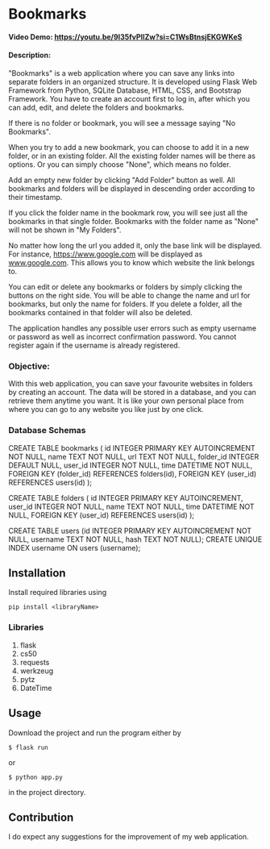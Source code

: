 # Bookmarks

#### Video Demo: <https://youtu.be/9I35fvPIIZw?si=C1WsBtnsjEKGWKeS>

#### Description:

"Bookmarks" is a web application where you can save any links into separate folders in an organized structure.
It is developed using Flask Web Framework from Python, SQLite Database, HTML, CSS, and Bootstrap Framework.
You have to create an account first to log in, after which you can add, edit, and delete the folders and bookmarks.

If there is no folder or bookmark, you will see a message saying "No Bookmarks".

When you try to add a new bookmark, you can choose to add it in a new folder, or in an existing folder.
All the existing folder names will be there as options.
Or you can simply choose "None", which means no folder.

Add an empty new folder by clicking "Add Folder" button as well.
All bookmarks and folders will be displayed in descending order according to their timestamp.

If you click the folder name in the bookmark row, you will see just all the bookmarks in that single folder.
Bookmarks with the folder name as "None" will not be shown in "My Folders".

No matter how long the url you added it, only the base link will be displayed.
For instance, https://www.google.com will be displayed as www.google.com.
This allows you to know which website the link belongs to.

You can edit or delete any bookmarks or folders by simply clicking the buttons on the right side.
You will be able to change the name and url for bookmarks, but only the name for folders.
If you delete a folder, all the bookmarks contained in that folder will also be deleted.

The application handles any possible user errors such as empty username or password as well as
incorrect confirmation password.
You cannot register again if the username is already registered.

### Objective:

With this web application, you can save your favourite websites in folders by creating an account.
The data will be stored in a database, and you can retrieve them anytime you want.
It is like your own personal place from where you can go to any website you like just by one click.

### Database Schemas

CREATE TABLE bookmarks (
id INTEGER PRIMARY KEY AUTOINCREMENT NOT NULL,
name TEXT NOT NULL,
url TEXT NOT NULL,
folder_id INTEGER DEFAULT NULL,
user_id INTEGER NOT NULL,
time DATETIME NOT NULL,
FOREIGN KEY (folder_id) REFERENCES folders(id),
FOREIGN KEY (user_id) REFERENCES users(id)
);

CREATE TABLE folders ( id INTEGER PRIMARY KEY AUTOINCREMENT,
user_id INTEGER NOT NULL,
name TEXT NOT NULL,
time DATETIME NOT NULL,
FOREIGN KEY (user_id) REFERENCES users(id)
);

CREATE TABLE users (id INTEGER PRIMARY KEY AUTOINCREMENT NOT NULL, username TEXT NOT NULL, hash TEXT NOT NULL);
CREATE UNIQUE INDEX username ON users (username);

## Installation

Install required libraries using

```
pip install <libraryName>
```

### Libraries

1. flask
2. cs50
3. requests
4. werkzeug
5. pytz
6. DateTime

## Usage

Download the project and run the program either by

```
$ flask run
```

or

```
$ python app.py
```

in the project directory.

## Contribution

I do expect any suggestions for the improvement of my web application.
